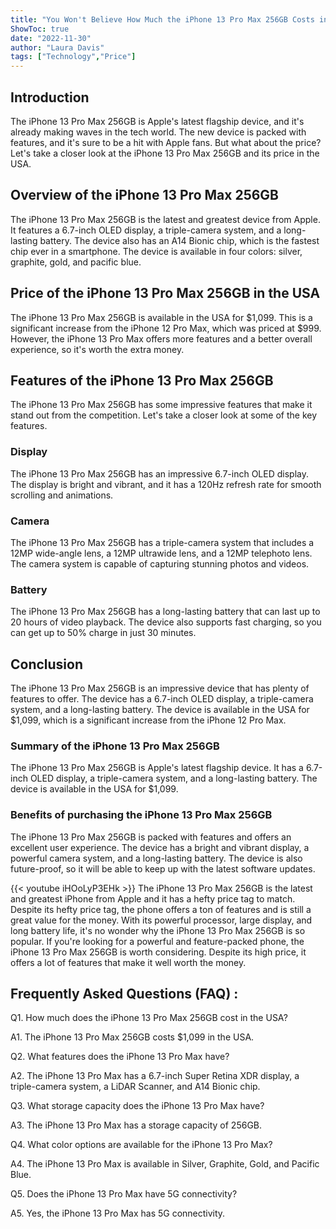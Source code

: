 ```yaml
---
title: "You Won't Believe How Much the iPhone 13 Pro Max 256GB Costs in the USA!"
ShowToc: true 
date: "2022-11-30"
author: "Laura Davis" 
tags: ["Technology","Price"]
---
```

## Introduction 
The iPhone 13 Pro Max 256GB is Apple's latest flagship device, and it's already making waves in the tech world. The new device is packed with features, and it's sure to be a hit with Apple fans. But what about the price? Let's take a closer look at the iPhone 13 Pro Max 256GB and its price in the USA.

## Overview of the iPhone 13 Pro Max 256GB
The iPhone 13 Pro Max 256GB is the latest and greatest device from Apple. It features a 6.7-inch OLED display, a triple-camera system, and a long-lasting battery. The device also has an A14 Bionic chip, which is the fastest chip ever in a smartphone. The device is available in four colors: silver, graphite, gold, and pacific blue.

## Price of the iPhone 13 Pro Max 256GB in the USA
The iPhone 13 Pro Max 256GB is available in the USA for $1,099. This is a significant increase from the iPhone 12 Pro Max, which was priced at $999. However, the iPhone 13 Pro Max offers more features and a better overall experience, so it's worth the extra money.

## Features of the iPhone 13 Pro Max 256GB
The iPhone 13 Pro Max 256GB has some impressive features that make it stand out from the competition. Let's take a closer look at some of the key features.

### Display
The iPhone 13 Pro Max 256GB has an impressive 6.7-inch OLED display. The display is bright and vibrant, and it has a 120Hz refresh rate for smooth scrolling and animations.

### Camera
The iPhone 13 Pro Max 256GB has a triple-camera system that includes a 12MP wide-angle lens, a 12MP ultrawide lens, and a 12MP telephoto lens. The camera system is capable of capturing stunning photos and videos.

### Battery
The iPhone 13 Pro Max 256GB has a long-lasting battery that can last up to 20 hours of video playback. The device also supports fast charging, so you can get up to 50% charge in just 30 minutes.

## Conclusion
The iPhone 13 Pro Max 256GB is an impressive device that has plenty of features to offer. The device has a 6.7-inch OLED display, a triple-camera system, and a long-lasting battery. The device is available in the USA for $1,099, which is a significant increase from the iPhone 12 Pro Max.

### Summary of the iPhone 13 Pro Max 256GB
The iPhone 13 Pro Max 256GB is Apple's latest flagship device. It has a 6.7-inch OLED display, a triple-camera system, and a long-lasting battery. The device is available in the USA for $1,099.

### Benefits of purchasing the iPhone 13 Pro Max 256GB
The iPhone 13 Pro Max 256GB is packed with features and offers an excellent user experience. The device has a bright and vibrant display, a powerful camera system, and a long-lasting battery. The device is also future-proof, so it will be able to keep up with the latest software updates.

{{< youtube iHOoLyP3EHk >}} 
The iPhone 13 Pro Max 256GB is the latest and greatest iPhone from Apple and it has a hefty price tag to match. Despite its hefty price tag, the phone offers a ton of features and is still a great value for the money. With its powerful processor, large display, and long battery life, it's no wonder why the iPhone 13 Pro Max 256GB is so popular. If you're looking for a powerful and feature-packed phone, the iPhone 13 Pro Max 256GB is worth considering. Despite its high price, it offers a lot of features that make it well worth the money.

## Frequently Asked Questions (FAQ) :
Q1. How much does the iPhone 13 Pro Max 256GB cost in the USA?

A1. The iPhone 13 Pro Max 256GB costs $1,099 in the USA.

Q2. What features does the iPhone 13 Pro Max have?

A2. The iPhone 13 Pro Max has a 6.7-inch Super Retina XDR display, a triple-camera system, a LiDAR Scanner, and A14 Bionic chip.

Q3. What storage capacity does the iPhone 13 Pro Max have?

A3. The iPhone 13 Pro Max has a storage capacity of 256GB.

Q4. What color options are available for the iPhone 13 Pro Max?

A4. The iPhone 13 Pro Max is available in Silver, Graphite, Gold, and Pacific Blue.

Q5. Does the iPhone 13 Pro Max have 5G connectivity?

A5. Yes, the iPhone 13 Pro Max has 5G connectivity.


